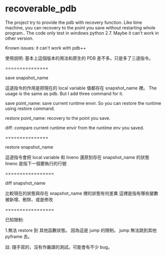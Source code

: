 recoverable_pdb
===============

The project try to provide the pdb with recovery function.
Like time machine, you can recovery to the point you save without restarting whole program..
The code only test in windows python 2.7.
Maybe it can't work in other version.

Known issues:
  it can't work with pdb++


使用說明:
基本上這個版本的用法和原生的 PDB 差不多。只是多了三道指令。

===============

save snapshot_name

這道指令的作用是把現在的 local variable 值都存在 snapshot_name 裡。
The usage is the same as pdb. But I add three command for it.

  save point_name: save current runtime envir. So you can restore the runtime using restore command.
    
  restore point_name: recovery to the point you save.
  
  diff: compare current runtime envir from the runtime env you saved.
  

===============

restore snapshot_name

這道指令會把 local variable 和 lineno 還原到存在 snapshot_name 的狀態
lineno 是指下一個要執行的行號

=================

diff snapshot_name

比較現在的狀態與存在 snapshot_name 裡的狀態有何差異
這裡是指有哪些變數被新增、刪除、或是修改

=================

已知限制:

1.無法 restore 到 其他函數狀態。 因為這是 jump 的限制。
jump 無法跳到其他 pyframe 去。

註: 隨手寫的，沒有作嚴謹的測試。可能會有不少 bug。

